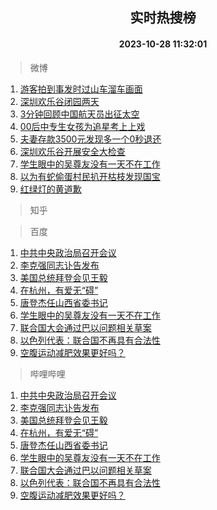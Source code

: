 <div align="center"><h2>实时热搜榜</h2><h4>2023-10-28 11:32:01</h4></div>

> 微博  

1. [游客拍到事发时过山车溜车画面](https://s.weibo.com/weibo?q=%23%E6%B8%B8%E5%AE%A2%E6%8B%8D%E5%88%B0%E4%BA%8B%E5%8F%91%E6%97%B6%E8%BF%87%E5%B1%B1%E8%BD%A6%E6%BA%9C%E8%BD%A6%E7%94%BB%E9%9D%A2%23&t=31&band_rank=1&Refer=top)<br />
2. [深圳欢乐谷闭园两天](https://s.weibo.com/weibo?q=%23%E6%B7%B1%E5%9C%B3%E6%AC%A2%E4%B9%90%E8%B0%B7%E9%97%AD%E5%9B%AD%E4%B8%A4%E5%A4%A9%23&t=31&band_rank=2&Refer=top)<br />
3. [3分钟回顾中国航天员出征太空](https://s.weibo.com/weibo?q=%233%E5%88%86%E9%92%9F%E5%9B%9E%E9%A1%BE%E4%B8%AD%E5%9B%BD%E8%88%AA%E5%A4%A9%E5%91%98%E5%87%BA%E5%BE%81%E5%A4%AA%E7%A9%BA%23&t=31&band_rank=3&Refer=top)<br />
4. [00后中专生女孩为追星考上上戏](https://s.weibo.com/weibo?q=%2300%E5%90%8E%E4%B8%AD%E4%B8%93%E7%94%9F%E5%A5%B3%E5%AD%A9%E4%B8%BA%E8%BF%BD%E6%98%9F%E8%80%83%E4%B8%8A%E4%B8%8A%E6%88%8F%23&t=31&band_rank=4&Refer=top)<br />
5. [夫妻存款3500元发现多一个0秒退还](https://s.weibo.com/weibo?q=%23%E5%A4%AB%E5%A6%BB%E5%AD%98%E6%AC%BE3500%E5%85%83%E5%8F%91%E7%8E%B0%E5%A4%9A%E4%B8%80%E4%B8%AA0%E7%A7%92%E9%80%80%E8%BF%98%23&t=31&band_rank=5&Refer=top)<br />
6. [深圳欢乐谷开展安全大检查](https://s.weibo.com/weibo?q=%23%E6%B7%B1%E5%9C%B3%E6%AC%A2%E4%B9%90%E8%B0%B7%E5%BC%80%E5%B1%95%E5%AE%89%E5%85%A8%E5%A4%A7%E6%A3%80%E6%9F%A5%23&t=31&band_rank=6&Refer=top)<br />
7. [学生眼中的吴尊友没有一天不在工作](https://s.weibo.com/weibo?q=%23%E5%AD%A6%E7%94%9F%E7%9C%BC%E4%B8%AD%E7%9A%84%E5%90%B4%E5%B0%8A%E5%8F%8B%E6%B2%A1%E6%9C%89%E4%B8%80%E5%A4%A9%E4%B8%8D%E5%9C%A8%E5%B7%A5%E4%BD%9C%23&t=31&band_rank=7&Refer=top)<br />
8. [以为有蛇偷蛋村民扒开枯枝发现国宝](https://s.weibo.com/weibo?q=%23%E4%BB%A5%E4%B8%BA%E6%9C%89%E8%9B%87%E5%81%B7%E8%9B%8B%E6%9D%91%E6%B0%91%E6%89%92%E5%BC%80%E6%9E%AF%E6%9E%9D%E5%8F%91%E7%8E%B0%E5%9B%BD%E5%AE%9D%23&t=31&band_rank=8&Refer=top)<br />
9. [红绿灯的黄道歉](https://s.weibo.com/weibo?q=%23%E7%BA%A2%E7%BB%BF%E7%81%AF%E7%9A%84%E9%BB%84%E9%81%93%E6%AD%89%23&t=31&band_rank=9&Refer=top)<br />

> 知乎  


> 百度  

1. [中共中央政治局召开会议](https://www.baidu.com/s?wd=%E4%B8%AD%E5%85%B1%E4%B8%AD%E5%A4%AE%E6%94%BF%E6%B2%BB%E5%B1%80%E5%8F%AC%E5%BC%80%E4%BC%9A%E8%AE%AE&sa=fyb_news&rsv_dl=fyb_news)<br />
2. [李克强同志讣告发布](https://www.baidu.com/s?wd=%E6%9D%8E%E5%85%8B%E5%BC%BA%E5%90%8C%E5%BF%97%E8%AE%A3%E5%91%8A%E5%8F%91%E5%B8%83&sa=fyb_news&rsv_dl=fyb_news)<br />
3. [美国总统拜登会见王毅](https://www.baidu.com/s?wd=%E7%BE%8E%E5%9B%BD%E6%80%BB%E7%BB%9F%E6%8B%9C%E7%99%BB%E4%BC%9A%E8%A7%81%E7%8E%8B%E6%AF%85&sa=fyb_news&rsv_dl=fyb_news)<br />
4. [在杭州，有爱无“碍”](https://www.baidu.com/s?wd=%E5%9C%A8%E6%9D%AD%E5%B7%9E%EF%BC%8C%E6%9C%89%E7%88%B1%E6%97%A0%E2%80%9C%E7%A2%8D%E2%80%9D&sa=fyb_news&rsv_dl=fyb_news)<br />
5. [唐登杰任山西省委书记](https://www.baidu.com/s?wd=%E5%94%90%E7%99%BB%E6%9D%B0%E4%BB%BB%E5%B1%B1%E8%A5%BF%E7%9C%81%E5%A7%94%E4%B9%A6%E8%AE%B0&sa=fyb_news&rsv_dl=fyb_news)<br />
6. [学生眼中的吴尊友没有一天不在工作](https://www.baidu.com/s?wd=%E5%AD%A6%E7%94%9F%E7%9C%BC%E4%B8%AD%E7%9A%84%E5%90%B4%E5%B0%8A%E5%8F%8B%E6%B2%A1%E6%9C%89%E4%B8%80%E5%A4%A9%E4%B8%8D%E5%9C%A8%E5%B7%A5%E4%BD%9C&sa=fyb_news&rsv_dl=fyb_news)<br />
7. [联合国大会通过巴以问题相关草案](https://www.baidu.com/s?wd=%E8%81%94%E5%90%88%E5%9B%BD%E5%A4%A7%E4%BC%9A%E9%80%9A%E8%BF%87%E5%B7%B4%E4%BB%A5%E9%97%AE%E9%A2%98%E7%9B%B8%E5%85%B3%E8%8D%89%E6%A1%88&sa=fyb_news&rsv_dl=fyb_news)<br />
8. [以色列代表：联合国不再具有合法性](https://www.baidu.com/s?wd=%E4%BB%A5%E8%89%B2%E5%88%97%E4%BB%A3%E8%A1%A8%EF%BC%9A%E8%81%94%E5%90%88%E5%9B%BD%E4%B8%8D%E5%86%8D%E5%85%B7%E6%9C%89%E5%90%88%E6%B3%95%E6%80%A7&sa=fyb_news&rsv_dl=fyb_news)<br />
9. [空腹运动减肥效果更好吗？](https://www.baidu.com/s?wd=%E7%A9%BA%E8%85%B9%E8%BF%90%E5%8A%A8%E5%87%8F%E8%82%A5%E6%95%88%E6%9E%9C%E6%9B%B4%E5%A5%BD%E5%90%97%EF%BC%9F&sa=fyb_news&rsv_dl=fyb_news)<br />

> 哔哩哔哩  

1. [中共中央政治局召开会议](https://www.baidu.com/s?wd=%E4%B8%AD%E5%85%B1%E4%B8%AD%E5%A4%AE%E6%94%BF%E6%B2%BB%E5%B1%80%E5%8F%AC%E5%BC%80%E4%BC%9A%E8%AE%AE&sa=fyb_news&rsv_dl=fyb_news)<br />
2. [李克强同志讣告发布](https://www.baidu.com/s?wd=%E6%9D%8E%E5%85%8B%E5%BC%BA%E5%90%8C%E5%BF%97%E8%AE%A3%E5%91%8A%E5%8F%91%E5%B8%83&sa=fyb_news&rsv_dl=fyb_news)<br />
3. [美国总统拜登会见王毅](https://www.baidu.com/s?wd=%E7%BE%8E%E5%9B%BD%E6%80%BB%E7%BB%9F%E6%8B%9C%E7%99%BB%E4%BC%9A%E8%A7%81%E7%8E%8B%E6%AF%85&sa=fyb_news&rsv_dl=fyb_news)<br />
4. [在杭州，有爱无“碍”](https://www.baidu.com/s?wd=%E5%9C%A8%E6%9D%AD%E5%B7%9E%EF%BC%8C%E6%9C%89%E7%88%B1%E6%97%A0%E2%80%9C%E7%A2%8D%E2%80%9D&sa=fyb_news&rsv_dl=fyb_news)<br />
5. [唐登杰任山西省委书记](https://www.baidu.com/s?wd=%E5%94%90%E7%99%BB%E6%9D%B0%E4%BB%BB%E5%B1%B1%E8%A5%BF%E7%9C%81%E5%A7%94%E4%B9%A6%E8%AE%B0&sa=fyb_news&rsv_dl=fyb_news)<br />
6. [学生眼中的吴尊友没有一天不在工作](https://www.baidu.com/s?wd=%E5%AD%A6%E7%94%9F%E7%9C%BC%E4%B8%AD%E7%9A%84%E5%90%B4%E5%B0%8A%E5%8F%8B%E6%B2%A1%E6%9C%89%E4%B8%80%E5%A4%A9%E4%B8%8D%E5%9C%A8%E5%B7%A5%E4%BD%9C&sa=fyb_news&rsv_dl=fyb_news)<br />
7. [联合国大会通过巴以问题相关草案](https://www.baidu.com/s?wd=%E8%81%94%E5%90%88%E5%9B%BD%E5%A4%A7%E4%BC%9A%E9%80%9A%E8%BF%87%E5%B7%B4%E4%BB%A5%E9%97%AE%E9%A2%98%E7%9B%B8%E5%85%B3%E8%8D%89%E6%A1%88&sa=fyb_news&rsv_dl=fyb_news)<br />
8. [以色列代表：联合国不再具有合法性](https://www.baidu.com/s?wd=%E4%BB%A5%E8%89%B2%E5%88%97%E4%BB%A3%E8%A1%A8%EF%BC%9A%E8%81%94%E5%90%88%E5%9B%BD%E4%B8%8D%E5%86%8D%E5%85%B7%E6%9C%89%E5%90%88%E6%B3%95%E6%80%A7&sa=fyb_news&rsv_dl=fyb_news)<br />
9. [空腹运动减肥效果更好吗？](https://www.baidu.com/s?wd=%E7%A9%BA%E8%85%B9%E8%BF%90%E5%8A%A8%E5%87%8F%E8%82%A5%E6%95%88%E6%9E%9C%E6%9B%B4%E5%A5%BD%E5%90%97%EF%BC%9F&sa=fyb_news&rsv_dl=fyb_news)<br />
